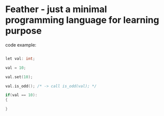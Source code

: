 # Feather - just a minimal programming language for learning purpose

code example:
```c

let val: int;

val = 10;

val.set(10);

val.is_odd(); /* -> call is_odd(val); */

if(val == 10):
{

}
```